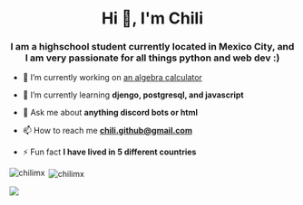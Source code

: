 <h1 align="center">Hi 👋, I'm Chili</h1>
<h3 align="center">I am a highschool student currently located in Mexico City, and I am very passionate for all things python and web dev :)</h3>

- 🔭 I’m currently working on [an algebra calculator](https://github.com/ChiliMX/algebra-calculator)

- 🌱 I’m currently learning **djengo, postgresql, and javascript**

- 💬 Ask me about **anything discord bots or html**

- 📫 How to reach me **chili.github@gmail.com**

- ⚡ Fun fact **I have lived in 5 different countries**

</p>


<p><img align="left" src="https://github-readme-stats.vercel.app/api/top-langs?username=chilimx&show_icons=true&locale=en&layout=compact" alt="chilimx" /></p>

<p>&nbsp;<img align="center" src="https://github-readme-stats.vercel.app/api?username=chilimx&show_icons=true&locale=en" alt="chilimx" /></p>

<img align="center" src="https://github-readme-stats.vercel.app/api/top-langs/?username=ChiliMX&theme=dark" />
